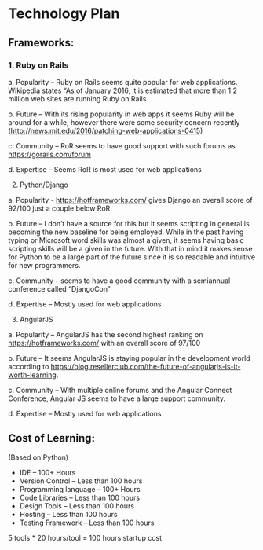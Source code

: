 # Technology Plan

## Frameworks:

### 1.	Ruby on Rails

a.	Popularity – Ruby on Rails seems quite popular for web applications. Wikipedia states “As of January 2016, it is estimated that more than 1.2 million web sites are running Ruby on Rails.

b.	Future – With its rising popularity in web apps it seems Ruby will be around for a while, however there were some security concern recently (http://news.mit.edu/2016/patching-web-applications-0415)

c.	Community – RoR seems to have good support with such forums as https://gorails.com/forum

d.	Expertise – Seems RoR is most used for web applications

2.	Python/Django

a.	Popularity - https://hotframeworks.com/ gives Django an overall score of 92/100 just a couple below RoR

b.	Future – I don’t have a source for this but it seems scripting in general is becoming the new baseline for being employed. While in the past having typing or Microsoft word skills was almost a given, it seems having basic scripting skills will be a given in the future. With that in mind it makes sense for Python to be a large part of the future since it is so readable and intuitive for new programmers.

c.	Community – seems to have a good community with a semiannual conference called “DjangoCon”

d.	Expertise – Mostly used for web applications

3.	AngularJS

a.	Popularity – AngularJS has the second highest ranking on https://hotframeworks.com/ with an overall score of 97/100

b.	Future – It seems AngularJS is staying popular in the development world according to https://blog.resellerclub.com/the-future-of-angularjs-is-it-worth-learning.

c.	Community – With multiple online forums and the Angular Connect Conference, Angular JS seems to have a large support community.

d.	Expertise – Mostly used for web applications

## Cost of Learning:

(Based on Python)
*	IDE – 100+ Hours
*	Version Control – Less than 100 hours
*	Programming language – 100+ Hours
*	Code Libraries – Less than 100 hours
*	Design Tools – Less than 100 hours
*	Hosting – Less than 100 hours
*	Testing Framework – Less than 100 hours

5 tools * 20 hours/tool = 100 hours startup cost
